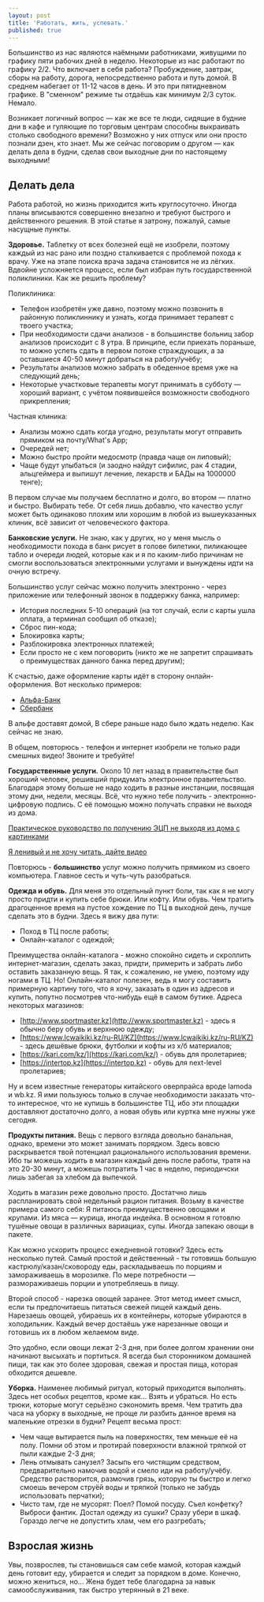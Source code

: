 ```yaml
---
layout: post
title: 'Работать, жить, успевать.'
published: true
---
```



Большинство из нас являются наёмными работниками, живущими по графику пяти рабочих дней в неделю. Некоторые из нас работают по графику 2/2. Что включает в себя работа? Пробуждение, завтрак, сборы на работу, дорога, непосредственно работа и путь домой. В среднем набегает от 11-12 часов в день. И это при пятидневном графике. В "сменном" режиме ты отдаёшь как минимум 2/3 суток. 
Немало. 

Возникает логичный вопрос — как же все те люди, сидящие в будние дни в кафе и гуляющие по торговым центрам способны выкраивать столько свободного времени? Возможно у них отпуск или они просто познали дзен, кто знает. Мы же сейчас поговорим о другом — как делать дела в будни, сделав свои выходные дни по настоящему выходными!

## Делать дела 

Работа работой, но жизнь приходится жить круглосуточно. Иногда планы вписываются совершенно внезапно и требуют быстрого и действенного решения. В этой статье я затрону, пожалуй, самые насущные пункты.

**Здоровье.** Таблетку от всех болезней ещё не изобрели, поэтому каждый из нас рано или поздно сталкивается с проблемой похода к врачу. Уже на этапе поиска врача задача становится не из лёгких. Вдвойне усложняется процесс, если был избран путь государственной поликлиники. Как же решить проблему?

Поликлиника:
+ Телефон изобретён уже давно, поэтому можно позвонить в районную поликлиннику и узнать, когда принимает терапевт с твоего участка;
+ При необходимости сдачи анализов - в большинстве больниц забор анализов происходит с 8 утра. В принципе, если приехать пораньше, то можно успеть сдать в первом потоке страждующих, а за оставшиеся 40-50 минут добраться на работу/учёбу; 
+ Результаты анализов можно забрать в обеденное время уже на следующий день; 
+ Некоторые участковые терапевты могут принимать в субботу — хороший вариант, с учётом появившейся возможности свободного прикрепления; 

Частная клиника: 
+ Анализы можно сдать когда угодно, результаты могут отправить прямиком на почту/What's App;
+ Очередей нет;
+ Можно быстро пройти медосмотр (правда чаще он липовый);
+ Чаще будут улыбаться (и заодно найдут сифилис, рак 4 стадии, альцгеймера и выпишут лечение, лекарств и БАДы на 1000000 тенге);

В первом случае мы получаем бесплатно и долго, во втором — платно и быстро. Выбирать тебе. От себя лишь добавлю, что качество услуг может быть одинаково плохим или хорошим в любой из вышеуказанных клиник, всё зависит от человеческого фактора.


**Банковские услуги.** Не знаю, как у других, но у меня мысль о необходимости похода в банк рисует в голове билетики, пиликающее табло и очереди людей, которые как и я по каким-либо причинам не смогли воспользоваться электронными услугами и вынуждены идти на очную встречу. 

Большинство услуг сейчас можно получить электронно - через приложение или телефонный звонок в поддержку банка, например:
+ История последних 5-10 операций (на тот случай, если с карты ушла оплата, а терминал сообщил об отказе);
+ Сброс пин-кода;
+ Блокировка карты;
+ Разблокировка электронных платежей;
+ Если просто не с кем поговорить (никто же не запретит спрашивать о преимуществах данного банка перед другим);

К счастью, даже оформление карты идёт в сторону онлайн-оформления. Вот несколько примеров: 

+ [Альфа-Банк](https://alfabank.kz/persons/payment-cards) 
+ [Сбербанк](www.sberbank.kz/ru/urban)

В альфе доставят домой, В сбере раньше надо было ждать неделю. Как сейчас не знаю. 

В общем, повторюсь - телефон и интернет изобрели не только ради смешных видео! Звоните и требуйте! 

**Государственные услуги.** Около 10 лет назад в правительстве был хороший человек, решивший придумать электронное правительство. Благодаря этому больше не надо ходить в разные инстанции, посвящая этому дни, недели, месяцы. 
Всё, что нужно тебе получить - электронно-цифровую подпись. С её помощью можно получать справки не выходя из дома.

[Практическое руководство по получению ЭЦП не выходя из дома с картинками](http://www.pki.gov.kz/docs/guides_ru/fl/) 

[Я ленивый и не хочу читать, дайте видео](https://www.youtube.com/watch?v=SRzt7dneaAc)

Повторюсь - **большинство** услуг можно получить прямиком из своего компьютера. Главное сесть и чуть-чуть разобраться. 

**Одежда и обувь.** Для меня это отдельный пункт боли, так как я не могу просто придти и купить себе брюки. Или кофту. Или обувь. 
Чем тратить драгоценное время на пустое хождение по ТЦ в выходной день, лучше сделать это в будни. Здесь я вижу два пути:
+ Поход в ТЦ после работы;
+ Онлайн-каталог с одеждой;

Преимущества онлайн-каталога - можно спокойно сидеть и скроллить интернет-магазин, сделать заказ, придти, примерить и забрать либо оставить заказанную вещь. Я так, к сожалению, не умею, поэтому иду ногами в ТЦ. Но! Онлайн-каталог полезен, ведь я могу составить примерную картину того, что я хочу, заказать в один из адресов и купить, попутно посмотрев что-нибудь ещё в самом бутике. 
Адреса некоторых магазинов:

+ [http://www.sportmaster.kz](http://www.sportmaster.kz) - здесь я обычно беру обувь и верхнюю одежду;
+ [https://www.lcwaikiki.kz/ru-RU/KZ](https://www.lcwaikiki.kz/ru-RU/KZ) - здесь дешёвые брюки, футболки и кофты из х/б материалов;
+ [https://kari.com/kz/](https://kari.com/kz/) - обувь для пролетариев;
+ [https://intertop.kz](https://intertop.kz) - обувь для next-level пролетариев;

Ну и всем известные генераторы китайского оверпрайса вроде lamoda и wb.kz. Я ими пользуюсь только в случае необходимости заказать что-то интересное, что не купишь в большинстве ТЦ, ибо эти площадки доставляют достаточно долго, а новая обувь или куртка мне нужны уже сегодня.


**Продукты питания.** Вещь с первого взгляда довольно банальная, однако, времени это может занимать порядком. Здесь вовсю раскрывается твой потенциал рационального использования времени. Ибо ты можешь ходить в магазин каждый день после работы, тратя на это 20-30 минут, а можешь потратить 1 час в неделю, периодичски лишь забегая за хлебом да выпечкой. 

Ходить в магазин реже довольно просто. Достатчно лишь распланировать свой недельный рацион питания. Возьму в качестве примера самого себя: Я питаюсь преимущественно овощами и крупами. Из мяса — курица, иногда индейка. В основном я готовлю тушёные овощи в различных вариациах, супы. Иногда запекаю овощи в пакете. 

Как можно ускорить процесс ежедневной готовки? Здесь есть несколько путей. Самый простой и действенный - ты готовишь большую кастрюлу/казан/сковороду еды, раскладываешь по порциям и замораживаешь в морозилке. По мере потребности — размораживаешь порции и употребляешь в пищу. 

Второй способ - нарезка овощей заранее. Этот метод имеет смысл, если ты предпочитаешь питаться свежей пищей каждый день. Нарезаешь овощей, убираешь их в контейнеры, которые убираются в холодильник. Каждый вечер достаёшь уже нарезанные овощи и готовишь их в любом желаемом виде.

Это удобно, если овощи лежат 2-3 дня, при более долгом хранении они начинают высыхать и портиться.
Я всегда был сторонником домашней пищи, так как это более здоровая, свежая и простая пища, которая обходится дешевле. 

**Уборка.** 
Наименее любимый ритуал, который приходится выполнять. Здесь нет особых рецептов, кроме как... Взять и убраться. 
Но есть трюки, которые могут серьёзно сэкономить время. Чем тратить два часа на уборку в выходные, не проще ли разбить данное время на маленькие отрезки в будни? 
Рецепт весьма прост:
+ Чем чаще вытирается пыль на поверхностях, тем меньше её на полу. Помни об этом и протирай поверхности влажной тряпкой от пыли каждые 2-3 дня;
+ Лень отмывать санузел? Засыпь его чистящим средством, предварительно намочив водой и смело иди на работу/учёбу. Средство растворится, размочив грязь, которую ты быстро и легко смоешь вечером струёй воды и тряпкой (только не забудь использовать перчатки);
+ Чисто там, где не мусорят: Поел? Помой посуду. Съел конфетку? Выброси фантик. Достал одежду из сушки? Сразу убери в шкаф. Гораздо легче не допустить хлам, чем его разгребать;

## Взрослая жизнь
Увы, позврослев, ты становишься сам себе мамой, которая каждый день готовит еду, убирается и следит за порядком в доме. Конечно, можно жениться, но... Жена будет тебе благодарна за навык самообслуживания, так быстро утерянный в 21 веке.
